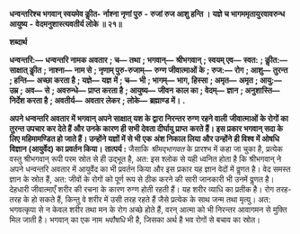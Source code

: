  **धन्वन्तरिश्च भगवान् स्वयमेव कीॢत-** **र्नाश्ना नृणां पुरु** **-** **रुजां रुज आशु हन्ति ।** **यज्ञे च भागममृतायुरवावरुन्ध** **आयुष्य** **-** **वेदमनुशास्त्यवतीर्य लोके ॥ २१॥** 

**शब्दार्थ** 

**धन्वन्तरि:—** **धन्वन्तरि नामक अवतार** **; च—** **तथा** **; भगवान्—** **श्रीभगवान्** **; स्वयम् एव—** **स्वत:** **; कीॢत:—** **साक्षात् कीॢत** **;** **नाश्ना—** **नाम से** **; नृणाम् पुरु-रुजाम्—** **रुग्ण जीवात्माओं के** **; रुज:—** **रोग** **; आशु—** **तुरन्त** **; हन्ति—** **अच्छा करता है** **; यज्ञे—** **यज्ञ** **में** **; च—** **भी** **; भागम्—** **भाग, हिस्सा** **; अमृत—** **अमृत** **; आयु:—** **उम्र** **; अव—** **से** **; अवरुन्धे—** **प्राप्त करता है** **; आयुष्य—** **जीवन** **काल का** **; वेदम्—** **ज्ञान** **; अनुशास्ति—** **निर्देश करता है** **; अवतीर्य—** **अवतार लेकर** **; लोके—** **ब्रह्माण्ड में।** **.** 

**अपने धन्वन्तरि अवतार में भगवान् अपने साक्षात् यश के द्वारा निरन्तर रुग्ण रहने वाली** **जीवात्माओं के रोगों का तुरन्त उपचार कर देते हैं और उनके कारण ही सभी देवता दीर्घायु प्राप्त** **करते हैं। इस प्रकार भगवान् सदा के लिए महिमामण्डित हो जाते हैं। उन्होंने यज्ञों में से भी एक** **अंश निकाल लिया और उन्होंने ही विश्व में ओषधि विज्ञान (आयुर्वेद) का प्रवर्तन किया।** **तात्पर्य :** जैसाकि *श्रीमद्भागवत* के प्रारश्भ में कहा जा चुका है, प्रत्येक वस्तु श्रीभगवान् रूपी परम स्रोत से ही उद्भूत है, अत: इस श्लोक से यही ध्वनित होता है कि श्रीभगवान् ने अपने धन्वन्तरि अवतार में आयुर्वेद का भी प्रवर्तन किया और इस प्रकार यह ज्ञान वेदों में वॢणत है। वेद समस्त ज्ञान के स्रोत हैं, अत: जीवों के रोगों को पूर्ण रूप से ठीक करने की सारी जानकारी भी उनमें वॢणत है। देहधारी जीवात्माएँ शरीर की रचना के कारण रुग्ण होती रहती हैं। यह शरीर व्याधि का प्रतीक है। रोग तरह-तरह के हो सकते हैं, किन्तु वे शरीर में उसी तरह रहते हैं जैसे प्रत्येक के साथ जन्म तथा मृत्यु। अत: भगवत्कृपा से न केवल शरीर तथा मन के रोग अच्छे होते हैं, वरन् आत्मा को भी निरन्तर आवागमन से मुक्ति मिल जाती है। भगवान् का एक नाम *भवौषधि* भी है, जिसका अर्थ है भव रोगों से बचाव का स्रोत। 